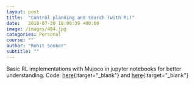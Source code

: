 ```yaml
---
layout: post
title:  "Control planning and search (with RL)"
date:   2018-07-30 18:08:39 +00:00
image: /images/404.jpg
categories: Personal
course: ""
author: "Rohit Sonker"
subtitle: ""
---
```


Basic RL implementations with Mujoco in jupyter notebooks for better understanding. Code: [here](https://github.com/rohits5496/Deep-RL){:target="_blank"} and [here](https://github.com/rohits5496/Cross_entropy_cartpole){:target="_blank"}
